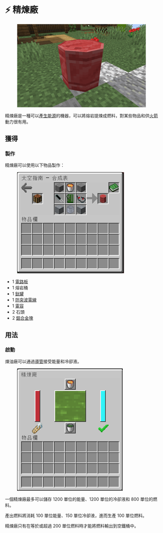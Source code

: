 # ⚡ 精煉廠

<figure><img src="../.gitbook/assets/image (6).png" alt=""><figcaption></figcaption></figure>

精煉廠是一種可以[產生能源](../space/energy-systems.md)的機器，可以將熔岩提煉成燃料，對某些物品和供[火箭](Rockets.md)動力很有用。

## 獲得

### 製作

精煉廠可以使用以下物品製作：

<figure><img src="../.gitbook/assets/image (5).png" alt=""><figcaption></figcaption></figure>

* 1 [電路板](Circuit-Board.md)
* 1 熔岩桶
* 1 [鈦罐](Titanium-Can.md)
* 1 [防突波電線](Surge-Proof-Wire.md)
* 1 [電容](Capacitor.md)
* 2 石頭
* 2 [鋁合金塊](Aluminium-Alloy-Block.md)

## 用法

### 啟動

煉油廠可以通過[導管](Conduit.md)接受能量和冷卻液。

<figure><img src="../.gitbook/assets/image (12).png" alt=""><figcaption></figcaption></figure>

一個精煉廠最多可以儲存 1200 單位的能量、1200 單位的冷卻液和 800 單位的燃料。

產出燃料將消耗 100 單位能量、150 單位冷卻液，進而生產 100 單位燃料。

精煉廠只有在等於或超過 200 單位燃料時才能將燃料輸出到空鐵桶中。
